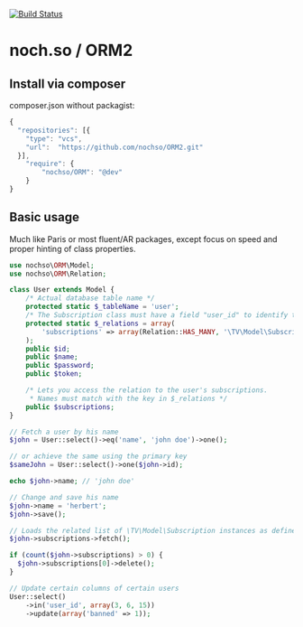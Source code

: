 [![Build Status](https://travis-ci.org/nochso/ORM2.svg?branch=master)](https://travis-ci.org/nochso/ORM2)

# noch.so / ORM2

## Install via composer
composer.json without packagist:
```javascript
{
  "repositories": [{
    "type": "vcs",
    "url":  "https://github.com/nochso/ORM2.git"
  }],
    "require": {
  		"nochso/ORM": "@dev"
    }
}
```

## Basic usage
Much like Paris or most fluent/AR packages, except focus on speed and proper hinting of class properties.

```php
use nochso\ORM\Model;
use nochso\ORM\Relation;

class User extends Model {
    /* Actual database table name */
    protected static $_tableName = 'user';
    /* The Subscription class must have a field "user_id" to identify the user's subscriptions */
    protected static $_relations = array(
        'subscriptions' => array(Relation::HAS_MANY, '\TV\Model\Subscription')
    );
    public $id;
    public $name;
    public $password;
    public $token;

    /* Lets you access the relation to the user's subscriptions.
     * Names must match with the key in $_relations */
    public $subscriptions;
}
```
```php
// Fetch a user by his name
$john = User::select()->eq('name', 'john doe')->one();

// or achieve the same using the primary key
$sameJohn = User::select()->one($john->id);

echo $john->name; // 'john doe'

// Change and save his name
$john->name = 'herbert';
$john->save();

// Loads the related list of \TV\Model\Subscription instances as defined in User::$_relations['subscriptions']
$john->subscriptions->fetch();

if (count($john->subscriptions) > 0) {
  $john->subscriptions[0]->delete();
}

// Update certain columns of certain users
User::select()
    ->in('user_id', array(3, 6, 15))
    ->update(array('banned' => 1));
```
